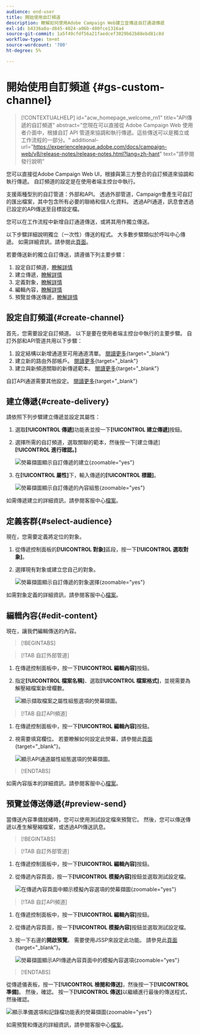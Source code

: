 ```yaml
---
audience: end-user
title: 開始使用自訂頻道
description: 瞭解如何使用Adobe Campaign Web建立並傳送自訂通道傳遞
exl-id: b4336a0a-d845-4024-a06b-400fce1316a4
source-git-commit: 1a5f49cfdf56a21faedcef3029b62b88ebd81c8d
workflow-type: tm+mt
source-wordcount: '700'
ht-degree: 5%

---
```


# 開始使用自訂頻道 {#gs-custom-channel}

>[!CONTEXTUALHELP]
>id="acw_homepage_welcome_rn1"
>title="API傳遞的自訂頻道"
>abstract="您現在可以直接從 Adobe Campaign Web 使用者介面中，根據自訂 API 管道來協調和執行傳遞。這些傳送可以是獨立或工作流程的一部分。"
>additional-url="https://experienceleague.adobe.com/docs/campaign-web/v8/release-notes/release-notes.html?lang=zh-hant" text="請參閱發行說明"

您可以直接從Adobe Campaign Web UI，根據與第三方整合的自訂頻道來協調和執行傳遞。 自訂頻道的設定是在使用者端主控台中執行。

支援兩種型別的自訂管道：外部和API。 透過外部管道，Campaign會產生可自訂的匯出檔案，其中包含所有必要的聯絡和個人化資料。 透過API通道，訊息會透過已設定的API傳送至目標設定檔。

您可以在工作流程中新增自訂通道傳送，或將其用作獨立傳送。

以下步驟詳細說明獨立（一次性）傳送的程式。 大多數步驟類似於呼叫中心傳遞。 如需詳細資訊，請參閱此[頁面](../call-center/create-call-center.md)。

若要傳送新的獨立自訂傳送，請遵循下列主要步驟：

1. 設定自訂頻道，[瞭解詳情](#create-channel)
1. 建立傳遞，[瞭解詳情](#create-delivery)
1. 定義對象，[瞭解詳情](#select-audience)
1. 編輯內容，[瞭解詳情](#edit-content)
1. 預覽並傳送傳遞，[瞭解詳情](#preview-send)

## 設定自訂頻道{#create-channel}

首先，您需要設定自訂頻道。 以下是要在使用者端主控台中執行的主要步驟。 自訂外部和API管道共用以下步驟：

1. 設定結構以新增通道至可用通道清單。 [閱讀更多](https://experienceleague.adobe.com/docs/campaign/campaign-v8/send/custom-channel.html#configure-schema){target="_blank"}
1. 建立新的路由外部帳戶。 [閱讀更多](https://experienceleague.adobe.com/docs/campaign/campaign-v8/send/custom-channel.html#reate-ext-account){target="_blank"}
1. 建立與新頻道關聯的新傳遞範本。 [閱讀更多](https://experienceleague.adobe.com/docs/campaign/campaign-v8/send/custom-channel.html#create-template){target="_blank"}

自訂API通道需要其他設定。 [閱讀更多](https://experienceleague.adobe.com/docs/campaign/campaign-v8/send/custom-channel.html#api-additional){target="_blank"}

## 建立傳遞{#create-delivery}

請依照下列步驟建立傳遞並設定其屬性：

1. 選取&#x200B;**[!UICONTROL 傳遞]**&#x200B;功能表並按一下&#x200B;**[!UICONTROL 建立傳遞]**&#x200B;按鈕。

1. 選擇所需的自訂頻道，選取關聯的範本，然後按一下[建立傳遞] **[!UICONTROL 進行確認。]**

   ![熒幕擷圖顯示自訂傳遞的建立](assets/cus-create.png){zoomable="yes"}

1. 在&#x200B;**[!UICONTROL 屬性]**&#x200B;下，輸入傳遞的&#x200B;**[!UICONTROL 標籤]**。

   ![熒幕擷圖顯示自訂傳遞的內容組態](assets/cus-properties.png){zoomable="yes"}

如需傳遞建立的詳細資訊，請參閱客服中心[檔案](../call-center/create-call-center.md#create-delivery)。

## 定義客群{#select-audience}

現在，您需要定義將定位的對象。

1. 從傳遞控制面板的&#x200B;**[!UICONTROL 對象]**&#x200B;區段，按一下&#x200B;**[!UICONTROL 選取對象]**。

1. 選擇現有對象或建立您自己的對象。

   ![熒幕擷圖顯示自訂傳遞的對象選擇](assets/cc-audience2.png){zoomable="yes"}

如需對象定義的詳細資訊，請參閱客服中心[檔案](../call-center/create-call-center.md#select-audience)。

## 編輯內容{#edit-content}

現在，讓我們編輯傳送的內容。

>[!BEGINTABS]

>[!TAB 自訂外部管道]

1. 在傳遞控制面板中，按一下&#x200B;**[!UICONTROL 編輯內容]**&#x200B;按鈕。

1. 指定&#x200B;**[!UICONTROL 檔案名稱]**、選取&#x200B;**[!UICONTROL 檔案格式]**，並視需要為解壓縮檔案新增欄數。

   ![顯示擷取檔案之屬性組態選項的熒幕擷圖。](assets/cc-content-attributes.png)

>[!TAB 自訂API頻道]

1. 在傳遞控制面板中，按一下&#x200B;**[!UICONTROL 編輯內容]**&#x200B;按鈕。

1. 視需要填寫欄位。 若要瞭解如何設定此熒幕，請參閱此[頁面](https://experienceleague.adobe.com/docs/campaign/campaign-v8/send/custom-channel.html#api-additional-screen){target="_blank"}。

   ![顯示API通道屬性組態選項的熒幕擷圖。](assets/cc-content-attributes-api.png)

>[!ENDTABS]

如需內容版本的詳細資訊，請參閱客服中心[檔案](../call-center/create-call-center.md#edit-content)。

## 預覽並傳送傳遞{#preview-send}

當傳送內容準備就緒時，您可以使用測試設定檔來預覽它。 然後，您可以傳送傳遞以產生解壓縮檔案，或透過API傳送訊息。

>[!BEGINTABS]

>[!TAB 自訂外部管道]

1. 在傳遞控制面板中，按一下&#x200B;**[!UICONTROL 編輯內容]**&#x200B;按鈕。

1. 從傳遞內容頁面，按一下&#x200B;**[!UICONTROL 模擬內容]**&#x200B;按鈕並選取測試設定檔。

   ![在傳遞內容頁面中顯示模擬內容選項的熒幕擷圖](assets/cus-simulate.png){zoomable="yes"}

>[!TAB 自訂API頻道]

1. 在傳遞控制面板中，按一下&#x200B;**[!UICONTROL 編輯內容]**&#x200B;按鈕。

1. 從傳遞內容頁面，按一下&#x200B;**[!UICONTROL 模擬內容]**&#x200B;按鈕並選取測試設定檔。

1. 按一下右邊的&#x200B;**開啟預覽**。 需要使用JSSP來設定此功能。 請參見此[頁面](https://experienceleague.adobe.com/docs/campaign/campaign-v8/send/custom-channel.html#api-additional-preview){target="_blank"}。

   ![熒幕擷圖顯示API傳遞內容頁面中的模擬內容選項](assets/cus-simulate-api.png){zoomable="yes"}

>[!ENDTABS]

從傳遞儀表板，按一下&#x200B;**[!UICONTROL 檢閱和傳送]**，然後按一下&#x200B;**[!UICONTROL 準備]**。 然後，確認。 按一下&#x200B;**[!UICONTROL 傳送]**&#x200B;以繼續進行最後的傳送程式，然後確認。

![顯示準備選項和記錄檔功能表的熒幕擷圖](assets/cus-prepare.png){zoomable="yes"}

如需預覽和傳送的詳細資訊，請參閱客服中心[檔案](../call-center/create-call-center.md#preview-send)。
